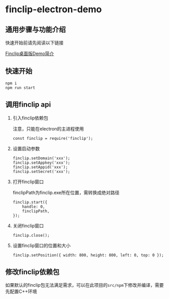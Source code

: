 # finclip-electron-demo

## 通用步骤与功能介绍

 快速开始前请先阅读以下链接

[Finclip桌面版Demo简介](https://github.com/finogeeks/finclip-desktop-demo/tree/master/examples)

## 快速开始

```
npm i
npm run start
```

## 调用finclip api

1. 引入finclip依赖包

    注意，只能在electron的主进程使用

    ```
    const finclip = require('finclip');
    ```

2. 设置启动参数

    ```
    finclip.setDomain('xxx');
    finclip.setAppkey('xxx');
    finclip.setAppid('xxx');
    finclip.setSecret('xxx');
    ```

3. 打开finclip窗口

   finclipPath为finclip.exe所在位置，需转换成绝对路径
    ```
    finclip.start({
        handle: 0,
        finclipPath,
    });
    ```

4. 关闭finclip窗口

    ```
    finclip.close();
    ```

5. 设置finclip窗口的位置和大小

    ```
    finclip.setPosition({ width: 800, height: 800, left: 0, top: 0 });
    ```

## 修改finclip依赖包

如果默认的finclip包无法满足需求，可以在此项目的`src/npm`下修改并编译，需要先配置C++环境
